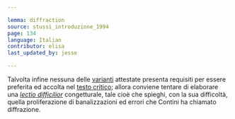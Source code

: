 ```yaml
---

lemma: diffraction
source: stussi_introduzione_1994
page: 134
language: Italian
contributor: elisa
last_updated_by: jesse

---
```


Talvolta infine nessuna delle [varianti](variant.html) attestate presenta requisiti per essere preferita ed accolta nel [testo critico](textCritical.html); allora conviene tentare di elaborare una _[lectio difficilior](lectioDifficilior.html)_ congetturale, tale cioè che spieghi, con la sua difficoltà, quella proliferazione di banalizzazioni ed errori che Contini ha chiamato diffrazione.
